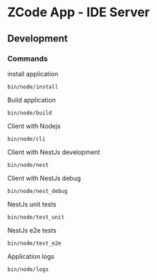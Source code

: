 # ZCode App - IDE Server

## Development

### Commands

install application
```
bin/node/install
```

Build application
```
bin/node/build
```

Client with Nodejs
```
bin/node/cli
```

Client with NestJs development
```
bin/node/nest
```

Client with NestJs debug
```
bin/node/nest_debug
```


NestJs unit tests
```
bin/node/test_unit
```

NestJs e2e tests
```
bin/node/test_e2e
```

Application logs
```
bin/node/logs
```